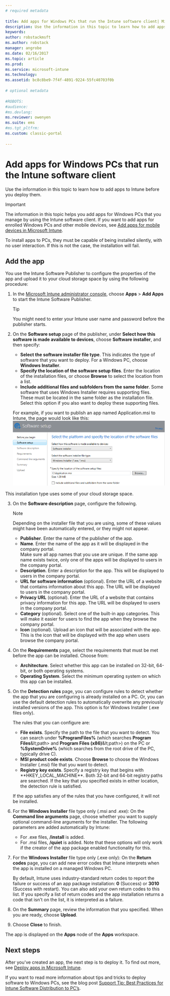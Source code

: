 ```yaml
---
# required metadata

title: Add apps for Windows PCs that run the Intune software client| Microsoft Docs
description: Use the information in this topic to learn how to add apps for Windows PCs to Intune before you deploy them.
keywords:
author: robstackmsft
ms.author: robstack
manager: angrobe
ms.date: 02/16/2017
ms.topic: article
ms.prod:
ms.service: microsoft-intune
ms.technology:
ms.assetid: bc8c8be9-7f4f-4891-9224-55fc40703f0b

# optional metadata

#ROBOTS:
#audience:
#ms.devlang:
ms.reviewer: owenyen
ms.suite: ems
#ms.tgt_pltfrm:
ms.custom: classic-portal

---
```


# Add apps for Windows PCs that run the Intune software client

Use the information in this topic to learn how to add apps to Intune before you deploy them.

> [!IMPORTANT]
> The information in this topic helps you add apps for Windows PCs that you manage by using the Intune software client. If you want to add apps for enrolled Windows PCs and other mobile devices, see [Add apps for mobile devices in Microsoft Intune](add-apps-for-mobile-devices-in-microsoft-intune.md).

To install apps to PCs, they must be capable of being installed silently, with no user interaction. If this is not the case, the installation will fail.


## Add the app
You use the Intune Software Publisher to configure the properties of the app and upload it to your cloud storage space by using the following procedure:

1.  In the [Microsoft Intune administrator console](https://manage.microsoft.com), choose **Apps** &gt; **Add Apps** to start the Intune Software Publisher.

    > [!TIP]
    > You might need to enter your Intune user name and password before the publisher starts.

2.  On the **Software setup** page of the publisher, under **Select how this software is made available to devices**, choose **Software installer**, and then specify:

	- **Select the software installer file type**. This indicates the type of software that you want to deploy. For a Windows PC, choose **Windows Installer**.
    - **Specify the location of the software setup files**. Enter the location of the installation files, or choose **Browse** to select the location from a list.
    - **Include additional files and subfolders from the same folder**. Some software that uses Windows Installer requires supporting files. These must be located in the same folder as the installation file. Select this option if you also want to deploy these supporting files.

	For example, if you want to publish an app named Application.msi to Intune, the page would look like this:
	![Software setup page of the publisher](./media/publisher-for-pc.png)

   This installation type uses some of your cloud storage space.

3.  On the **Software description** page, configure the following.

    > [!NOTE]
    > Depending on the installer file that you are using, some of these values might have been automatically entered, or they might not appear.

	- **Publisher**. Enter the name of the publisher of the app.
    - **Name**. Enter the name of the app as it will be displayed in the company portal.<br />Make sure all app names that you use are unique. If the same app name exists twice, only one of the apps will be displayed to users in the company portal.
    - **Description**. Enter a description for the app. This will be displayed to users in the company portal.
    - **URL for software information** (optional). Enter the URL of a website that contains information about this app. The URL will be displayed to users in the company portal.
    - **Privacy URL** (optional). Enter the URL of a website that contains privacy information for this app. The URL will be displayed to users in the company portal.
    - **Category** (optional). Select one of the built-in app categories. This will make it easier for users to find the app when they browse the company portal.
    - **Icon** (optional). Upload an icon that will be associated with the app. This is the icon that will be displayed with the app when users browse the company portal.

4.  On the **Requirements** page, select the requirements that must be met before the app can be installed. Choose from:

    - **Architecture**. Select whether this app can be installed on 32-bit, 64-bit, or both operating systems.
    - **Operating System**. Select the minimum operating system on which this app can be installed.

5.  On the **Detection rules** page, you can configure rules to detect whether the app that you are configuring is already installed on a PC. Or,  you can use the default detection rules to automatically overwrite any previously installed versions of the app. This option is for Windows Installer (.exe files only).

	The rules that you can configure are:
	- **File exists**. Specify the path to the file that you want to detect. You can search under **%ProgramFiles%** (which searches **Program Files**\&lt;path&gt; and **Program Files (x86)**\&lt;path&gt;) on the PC or **%SystemDrive%** (which searches from the root drive of the PC, typically drive C).
	- **MSI product code exists**. Choose **Browse** to choose the Windows Installer (.msi) file that you want to detect.
	- **Registry key exists**. Specify a registry key that begins with **HKEY_LOCAL_MACHINE\**. Both 32-bit and 64-bit registry paths are searched. If the key that you specified exists in either location, the detection rule is satisfied.

    If the app satisfies any of the rules that you have configured, it will not be installed.

6.  For the **Windows Installer** file type only (.msi and .exe): On the **Command line arguments** page, choose whether you want to supply optional command-line arguments for the installer.
	The following parameters are added automatically by Intune:
	- For .exe files, **/install** is added.
	- For .msi files, **/quiet** is added.
	Note that these options will only work if the creator of the app package enabled functionality for this.

7.  For the **Windows Installer** file type only (.exe only): On the **Return codes** page, you can add new error codes that Intune interprets when the app is installed on a managed Windows PC.

    By default, Intune uses industry-standard return codes to report the failure or success of an app package installation: **0** (Success) or **3010** (Success with restart). You can also add your own return codes to this list. If you specify a list of return codes and the app installation returns a code that isn't on the list, it is interpreted as a failure.

8.  On the **Summary** page, review the information that you specified. When you are ready, choose **Upload**.

9. Choose **Close** to finish.

The app is displayed on the **Apps** node of the **Apps** workspace.

## Next steps

After you've created an app, the next step is to deploy it. To find out more, see [Deploy apps in Microsoft Intune](deploy-apps.md).

If you want to read more information about tips and tricks to deploy software to Windows PCs, see the blog post [Support Tip: Best Practices for Intune Software Distribution to PC’s](https://blogs.technet.microsoft.com/intunesupport/2016/06/13/support-tip-best-practices-for-intune-software-distribution-to-pcs/).
